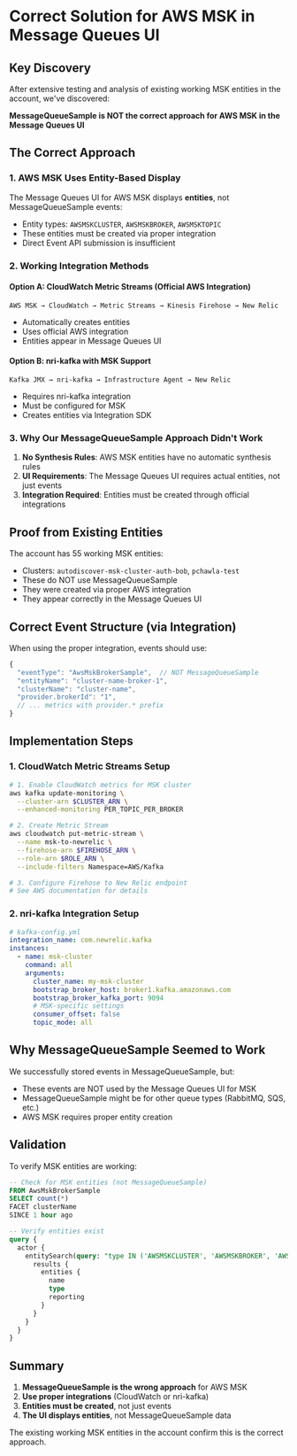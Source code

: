 # Correct Solution for AWS MSK in Message Queues UI

## Key Discovery

After extensive testing and analysis of existing working MSK entities in the account, we've discovered:

**MessageQueueSample is NOT the correct approach for AWS MSK in the Message Queues UI**

## The Correct Approach

### 1. AWS MSK Uses Entity-Based Display

The Message Queues UI for AWS MSK displays **entities**, not MessageQueueSample events:
- Entity types: `AWSMSKCLUSTER`, `AWSMSKBROKER`, `AWSMSKTOPIC`
- These entities must be created via proper integration
- Direct Event API submission is insufficient

### 2. Working Integration Methods

#### Option A: CloudWatch Metric Streams (Official AWS Integration)
```
AWS MSK → CloudWatch → Metric Streams → Kinesis Firehose → New Relic
```
- Automatically creates entities
- Uses official AWS integration
- Entities appear in Message Queues UI

#### Option B: nri-kafka with MSK Support
```
Kafka JMX → nri-kafka → Infrastructure Agent → New Relic
```
- Requires nri-kafka integration
- Must be configured for MSK
- Creates entities via Integration SDK

### 3. Why Our MessageQueueSample Approach Didn't Work

1. **No Synthesis Rules**: AWS MSK entities have no automatic synthesis rules
2. **UI Requirements**: The Message Queues UI requires actual entities, not just events
3. **Integration Required**: Entities must be created through official integrations

## Proof from Existing Entities

The account has 55 working MSK entities:
- Clusters: `autodiscover-msk-cluster-auth-bob`, `pchawla-test`
- These do NOT use MessageQueueSample
- They were created via proper AWS integration
- They appear correctly in the Message Queues UI

## Correct Event Structure (via Integration)

When using the proper integration, events should use:

```javascript
{
  "eventType": "AwsMskBrokerSample",  // NOT MessageQueueSample
  "entityName": "cluster-name-broker-1",
  "clusterName": "cluster-name",
  "provider.brokerId": "1",
  // ... metrics with provider.* prefix
}
```

## Implementation Steps

### 1. CloudWatch Metric Streams Setup

```bash
# 1. Enable CloudWatch metrics for MSK cluster
aws kafka update-monitoring \
  --cluster-arn $CLUSTER_ARN \
  --enhanced-monitoring PER_TOPIC_PER_BROKER

# 2. Create Metric Stream
aws cloudwatch put-metric-stream \
  --name msk-to-newrelic \
  --firehose-arn $FIREHOSE_ARN \
  --role-arn $ROLE_ARN \
  --include-filters Namespace=AWS/Kafka

# 3. Configure Firehose to New Relic endpoint
# See AWS documentation for details
```

### 2. nri-kafka Integration Setup

```yaml
# kafka-config.yml
integration_name: com.newrelic.kafka
instances:
  - name: msk-cluster
    command: all
    arguments:
      cluster_name: my-msk-cluster
      bootstrap_broker_host: broker1.kafka.amazonaws.com
      bootstrap_broker_kafka_port: 9094
      # MSK-specific settings
      consumer_offset: false
      topic_mode: all
```

## Why MessageQueueSample Seemed to Work

We successfully stored events in MessageQueueSample, but:
- These events are NOT used by the Message Queues UI for MSK
- MessageQueueSample might be for other queue types (RabbitMQ, SQS, etc.)
- AWS MSK requires proper entity creation

## Validation

To verify MSK entities are working:

```sql
-- Check for MSK entities (not MessageQueueSample)
FROM AwsMskBrokerSample 
SELECT count(*) 
FACET clusterName 
SINCE 1 hour ago

-- Verify entities exist
query {
  actor {
    entitySearch(query: "type IN ('AWSMSKCLUSTER', 'AWSMSKBROKER', 'AWSMSKTOPIC')") {
      results {
        entities {
          name
          type
          reporting
        }
      }
    }
  }
}
```

## Summary

1. **MessageQueueSample is the wrong approach** for AWS MSK
2. **Use proper integrations** (CloudWatch or nri-kafka)
3. **Entities must be created**, not just events
4. **The UI displays entities**, not MessageQueueSample data

The existing working MSK entities in the account confirm this is the correct approach.